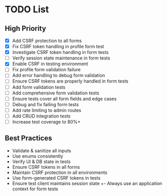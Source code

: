# TODO List
## High Priority
- [x] Add CSRF protection to all forms
- [x] Fix CSRF token handling in profile form test
- [x] Investigate CSRF token handling in form tests
- [ ] Verify session state maintenance in form tests
- [x] Enable CSRF in testing environment
- [ ] Fix profile form validation failure
- [ ] Add error handling to debug form validation
- [ ] Ensure CSRF tokens are properly handled in form tests
- [ ] Add form validation tests
- [ ] Add comprehensive form validation tests
- [ ] Ensure tests cover all form fields and edge cases
- [ ] Debug and fix failing form tests
- [ ] Add rate limiting to admin routes
- [ ] Add CRUD integration tests
- [ ] Increase test coverage to 80%+

## Best Practices
- Validate & sanitize all inputs
- Use enums consistently
- Verify UI & DB state in tests
- Ensure CSRF tokens in all forms
- Maintain CSRF protection in all environments
- Use form-generated CSRF tokens in tests
- Ensure test client maintains session state
+- Always use an application context for form tests

